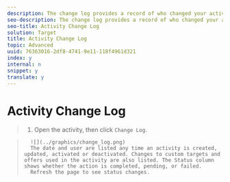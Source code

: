 ```yaml
---
description: The change log provides a record of who changed your activities and when the changes occurred.
seo-description: The change log provides a record of who changed your activities and when the changes occurred.
seo-title: Activity Change Log
solution: Target
title: Activity Change Log
topic: Advanced
uuid: 76363016-2df8-4741-9e11-118f4961d321
index: y
internal: n
snippet: y
translate: y
---
```


# Activity Change Log


>1. Open the activity, then click `Change Log`.

>       ![](../graphics/change_log.png) 
>       The date and user are listed any time an activity is created, updated, activated or deactivated. Changes to custom targets and offers used in the activity are also listed. The Status column shows whether the action is completed, pending, or failed.
>       Refresh the page to see status changes.
